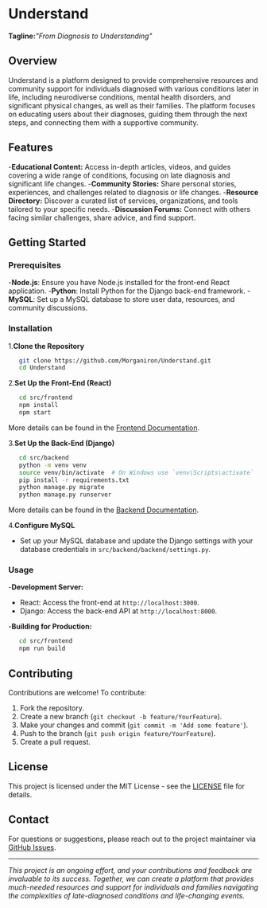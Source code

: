 # Understand
**Tagline:**_"From Diagnosis to Understanding"_
## Overview

Understand is a platform designed to provide comprehensive resources and community support for individuals diagnosed with various conditions later in life, including neurodiverse conditions, mental health disorders, and significant physical changes, as well as their families. The platform focuses on educating users about their diagnoses, guiding them through the next steps, and connecting them with a supportive community.

## Features
-**Educational Content:** Access in-depth articles, videos, and guides covering a wide range of conditions, focusing on late diagnosis and significant life changes.
-**Community Stories:** Share personal stories, experiences, and challenges related to diagnosis or life changes.
-**Resource Directory:** Discover a curated list of services, organizations, and tools tailored to your specific needs.
-**Discussion Forums:** Connect with others facing similar challenges, share advice, and find support.

## Getting Started
### Prerequisites
-**Node.js**: Ensure you have Node.js installed for the front-end React application.
-**Python**: Install Python for the Django back-end framework.
-**MySQL**: Set up a MySQL database to store user data, resources, and community discussions.

### Installation
1.**Clone the Repository**
```bash
   git clone https://github.com/Morganiron/Understand.git
   cd Understand
   ```
2.**Set Up the Front-End (React)**
```bash
   cd src/frontend
   npm install
   npm start
   ```

   More details can be found in the [Frontend Documentation](src/frontend/README.md).

3.**Set Up the Back-End (Django)**
```bash
   cd src/backend
   python -m venv venv
   source venv/bin/activate  # On Windows use `venv\Scripts\activate`
   pip install -r requirements.txt
   python manage.py migrate
   python manage.py runserver
   ```

   More details can be found in the [Backend Documentation](src/backend/README.md).

4.**Configure MySQL**
   - Set up your MySQL database and update the Django settings with your database credentials in `src/backend/backend/settings.py`.

### Usage
-**Development Server:**
  - React: Access the front-end at `http://localhost:3000`.
  - Django: Access the back-end API at `http://localhost:8000`.

-**Building for Production:**
```bash
   cd src/frontend
   npm run build
   ```
## Contributing

Contributions are welcome! To contribute:

1. Fork the repository.
2. Create a new branch (`git checkout -b feature/YourFeature`).
3. Make your changes and commit (`git commit -m 'Add some feature'`).
4. Push to the branch (`git push origin feature/YourFeature`).
5. Create a pull request.

## License

This project is licensed under the MIT License - see the [LICENSE](LICENSE) file for details.

## Contact

For questions or suggestions, please reach out to the project maintainer via [GitHub Issues](https://github.com/Morganiron/Understand/issues).

---

*This project is an ongoing effort, and your contributions and feedback are invaluable to its success. Together, we can create a platform that provides much-needed resources and support for individuals and families navigating the complexities of late-diagnosed conditions and life-changing events.*